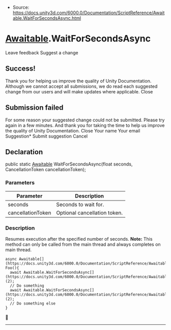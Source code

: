 * Source: https://docs.unity3d.com/6000.0/Documentation/ScriptReference/Awaitable.WaitForSecondsAsync.html

#  [Awaitable](https://docs.unity3d.com/6000.0/Documentation/ScriptReference/Awaitable.html).WaitForSecondsAsync
Leave feedback
Suggest a change
## Success!
Thank you for helping us improve the quality of Unity Documentation. Although we cannot accept all submissions, we do read each suggested change from our users and will make updates where applicable.
Close
## Submission failed
For some reason your suggested change could not be submitted. Please <a>try again</a> in a few minutes. And thank you for taking the time to help us improve the quality of Unity Documentation.
Close
Your name Your email Suggestion* Submit suggestion
Cancel
## Declaration
public static [Awaitable](https://docs.unity3d.com/6000.0/Documentation/ScriptReference/Awaitable.html) WaitForSecondsAsync(float seconds, CancellationToken cancellationToken); 
### Parameters
Parameter | Description  
---|---  
seconds | Seconds to wait for.  
cancellationToken | Optional cancellation token.  
### Description
Resumes execution after the specified number of seconds.
**Note:** This method can only be called from the main thread and always completes on main thread.
```
async Awaitable[](https://docs.unity3d.com/6000.0/Documentation/ScriptReference/Awaitable.html) Foo(){
  await Awaitable.WaitForSecondsAsync[](https://docs.unity3d.com/6000.0/Documentation/ScriptReference/Awaitable.WaitForSecondsAsync.html)(2);
  // Do something
  await Awaitable.WaitForSecondsAsync[](https://docs.unity3d.com/6000.0/Documentation/ScriptReference/Awaitable.WaitForSecondsAsync.html)(2);
  // Do something else
}

```

* * *
